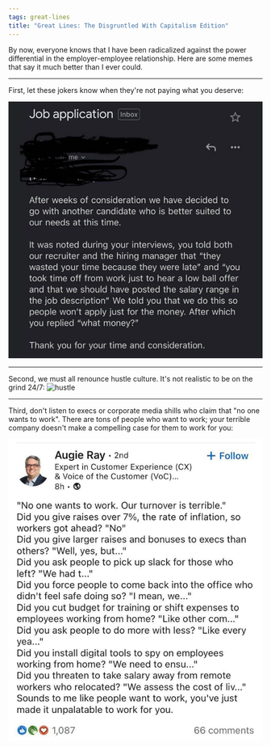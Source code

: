 ```yaml
---
tags: great-lines
title: "Great Lines: The Disgruntled With Capitalism Edition"
---
```


By now, everyone knows that I have been radicalized against the power differential in the employer-employee relationship. Here are some memes that say it much better than I ever could.

___
First, let these jokers know when they're not paying what you deserve:

![wasteoftime](https://raw.githubusercontent.com/muneer78/muneer78.github.io/master/images/wasteoftime.jpg)
___

Second, we must all renounce hustle culture. It's not realistic to be on the grind 24/7:
![hustle](https://raw.githubusercontent.com/muneer78/muneer78.github.io/master/images/hustle.jpeg)

___

Third, don't listen to execs or corporate media shills who claim that "no one wants to work". There are tons of people who want to work; your terrible company doesn't make a compelling case for them to work for you:

![noonewantstowork](https://raw.githubusercontent.com/muneer78/muneer78.github.io/master/images/noonewantstowork.jpeg)
